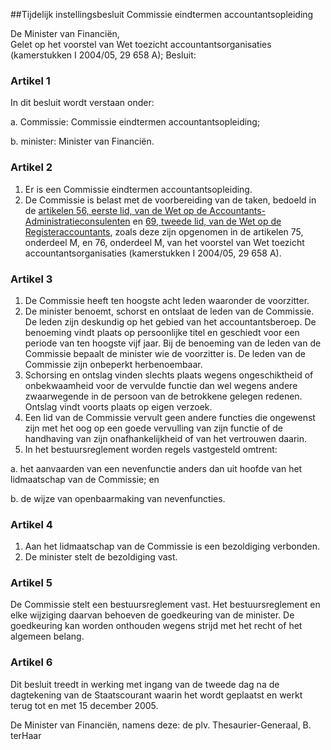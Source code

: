 <meta http-equiv='Content-Type' content='text/html; charset=utf-8' />

##Tijdelijk instellingsbesluit Commissie eindtermen accountantsopleiding

De Minister van Financiën,  
Gelet op het voorstel van Wet toezicht accountantsorganisaties (kamerstukken I 2004/05, 29 658 A);
Besluit:    

### Artikel  1  

In dit besluit wordt verstaan onder: 

a. Commissie: Commissie eindtermen accountantsopleiding;  

b. minister: Minister van Financiën.    

### Artikel  2  

1.  Er is een Commissie eindtermen accountantsopleiding.   
2.  De Commissie is belast met de voorbereiding van de taken, bedoeld in de [artikelen 56, eerste lid, van de Wet op de Accountants-Administratieconsulenten](../../../../../../../wet/wet/op/de/accountants-administratieconsulenten/BWBR0002856/README.md) en [69, tweede lid, van de Wet op de Registeraccountants](../../../../../../../wet/wet/op/de/registeraccountants/BWBR0002374/README.md), zoals deze zijn opgenomen in de artikelen 75, onderdeel M, en 76, onderdeel M, van het voorstel van Wet toezicht accountantsorganisaties (kamerstukken I 2004/05, 29 658 A).   

### Artikel  3  

1.  De Commissie heeft ten hoogste acht leden waaronder de voorzitter.   
2.  De minister benoemt, schorst en ontslaat de leden van de Commissie. De leden zijn deskundig op het gebied van het accountantsberoep. De benoeming vindt plaats op persoonlijke titel en geschiedt voor een periode van ten hoogste vijf jaar. Bij de benoeming van de leden van de Commissie bepaalt de minister wie de voorzitter is. De leden van de Commissie zijn onbeperkt herbenoembaar.   
3.  Schorsing en ontslag vinden slechts plaats wegens ongeschiktheid of onbekwaamheid voor de vervulde functie dan wel wegens andere zwaarwegende in de persoon van de betrokkene gelegen redenen. Ontslag vindt voorts plaats op eigen verzoek.   
4.  Een lid van de Commissie vervult geen andere functies die ongewenst zijn met het oog op een goede vervulling van zijn functie of de handhaving van zijn onafhankelijkheid of van het vertrouwen daarin.   
5.  In het bestuursreglement worden regels vastgesteld omtrent: 

a. het aanvaarden van een nevenfunctie anders dan uit hoofde van het lidmaatschap van de Commissie; en  

b. de wijze van openbaarmaking van nevenfuncties.     

### Artikel  4  

1.  Aan het lidmaatschap van de Commissie is een bezoldiging verbonden.   
2.  De minister stelt de bezoldiging vast.   

### Artikel  5  

De Commissie stelt een bestuursreglement vast. Het bestuursreglement en elke wijziging daarvan behoeven de goedkeuring van de minister. De goedkeuring kan worden onthouden wegens strijd met het recht of het algemeen belang.  

### Artikel  6  

Dit besluit treedt in werking met ingang van de tweede dag na de dagtekening van de Staatscourant waarin het wordt geplaatst en werkt terug tot en met 15 december 2005.  

De 
Minister van Financiën, namens deze: de 
plv. Thesaurier-Generaal, 
B. terHaar   
